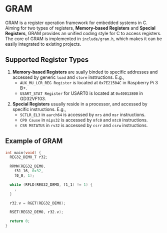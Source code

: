 # GRAM
GRAM is a register operation framework for embedded systems in C.
Aiming for two types of registers, **Memory-based Registers** and **Special Registers**, GRAM provides an unified coding style for C to access registers.
The core of GRAM is implemented in `include/gram.h`, which makes it can be easily integrated to existing projects.

## Supported Register Types
1. **Memory-based Registers** are sually binded to specific addresses and accessed by generic `load` and `store` instructions. E.g.,
   * `AUX_MU_LCR_REG Register` is located at `0x7E21504C` in Raspberry Pi 3 B+.
   * `USART_STAT Register` for USART0 is located at `0x40013800` in GD32VF103.
2. **Special Registers** usually reside in a processor, and accessed by specific instructions. E.g.,
   * `SCTLR_EL3` in `aarch64` is accessed by `mrs` and `msr` instructions.
   * `CP0 Cause` in `mips32` is accessed by `mfc0` and `mtc0` instructions.
   * `CSR MSTATUS` in `rv32` is accessed by `csrr` and `csrw` instructions.

## Example of GRAM
```C
int main(void) {
  REG32_DEMO_T r32;

  RRMW(REG32_DEMO,
    f31_16, 0x32,
    f0_0, 1);

  while (RFLD(REG32_DEMO, f1_1) != 1) {
    ;
  }

  r32.v = RGET(REG32_DEMO);

  RSET(REG32_DEMO, r32.v);

  return 0;
}
```
